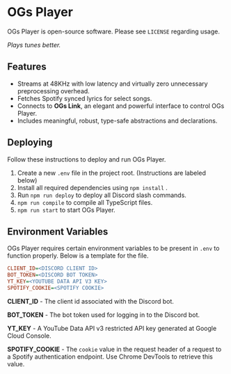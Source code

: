 # OGs Player

OGs Player is open-source software. Please see `LICENSE` regarding usage.

_Plays tunes better._

## Features

- Streams at 48KHz with low latency and virtually zero unnecessary preprocessing overhead.
- Fetches Spotify synced lyrics for select songs.
- Connects to **OGs Link**, an elegant and powerful interface to control OGs Player.
- Includes meaningful, robust, type-safe abstractions and declarations.

## Deploying

Follow these instructions to deploy and run OGs Player.

1. Create a new `.env` file in the project root. (Instructions are labeled below)
2. Install all required dependencies using `npm install` .
3. Run `npm run deploy` to deploy all Discord slash commands.
4. `npm run compile` to compile all TypeScript files.
5. `npm run start` to start OGs Player.

## Environment Variables

OGs Player requires certain environment variables to be present in `.env` to function properly. Below is a template for the file.

```ini
CLIENT_ID=<DISCORD CLIENT ID>
BOT_TOKEN=<DISCORD BOT TOKEN>
YT_KEY=<YOUTUBE DATA API V3 KEY>
SPOTIFY_COOKIE=<SPOTIFY COOKIE>
```

**CLIENT_ID** - The client id associated with the Discord bot.

**BOT_TOKEN** - The bot token used for logging in to the Discord bot.

**YT_KEY** - A YouTube Data API v3 restricted API key generated at Google Cloud Console.

**SPOTIFY_COOKIE** - The `cookie` value in the request header of a request to a Spotify authentication endpoint. Use Chrome DevTools to retrieve this value.
